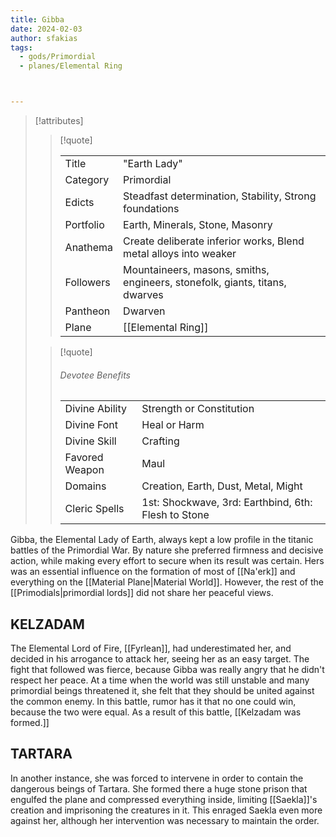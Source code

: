 ```yaml
---
title: Gibba
date: 2024-02-03
author: sfakias
tags:
  - gods/Primordial
  - planes/Elemental Ring



---
```

> [!attributes]
> 
> > [!quote]
> >
> > | | |
> > | --- | --- |
> > | Title | "Earth Lady" |
> > | Category | Primordial |
> > | Edicts | Steadfast determination, Stability, Strong foundations |
> > | Portfolio | Earth, Minerals, Stone, Masonry |
> > | Anathema | Create deliberate inferior works, Blend metal alloys into weaker |
> > | Followers | Mountaineers, masons, smiths, engineers, stonefolk, giants, titans, dwarves |
> > | Pantheon | Dwarven |
> > | Plane | [[Elemental Ring]] |
>
> > [!quote]
> > 
> > ###### Devotee Benefits
> > | | |
> > | --- | --- |
> > | Divine Ability | Strength or Constitution |
> > | Divine Font | Heal or Harm |
> > | Divine Skill | Crafting |
> > | Favored Weapon | Maul |
> > | Domains | Creation, Earth, Dust, Metal, Might |
> > | Cleric Spells | 1st: Shockwave, 3rd: Earthbind, 6th: Flesh to Stone |

Gibba, the Elemental Lady of Earth, always kept a low profile in the titanic battles of the Primordial War. By nature she preferred firmness and decisive action, while making every effort to secure when its result was certain. Hers was an essential influence on the formation of most of [[Na'erk]] and everything on the [[Material Plane|Material World]]. However, the rest of the [[Primodials|primordial lords]] did not share her peaceful views.

## KELZADAM

The Elemental Lord of Fire, [[Fyrlean]], had underestimated her, and decided in his arrogance to attack her, seeing her as an easy target. The fight that followed was fierce, because Gibba was really angry that he didn't respect her peace. At a time when the world was still unstable and many primordial beings threatened it, she felt that they should be united against the common enemy. In this battle, rumor has it that no one could win, because the two were equal. As a result of this battle, [[Kelzadam was formed.]]

## TARTARA

In another instance, she was forced to intervene in order to contain the dangerous beings of Tartara. She formed there a huge stone prison that engulfed the plane and compressed everything inside, limiting [[Saekla]]'s creation and imprisoning the creatures in it. This enraged Saekla even more against her, although her intervention was necessary to maintain the order.